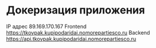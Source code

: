 # Докеризация приложения

IP адрес 89.169.170.167
Frontend https://tkovpak.kupipodaridai.nomorepartiesco.ru
Backend https://api.tkovpak.kupipodaridai.nomorepartiesco.ru